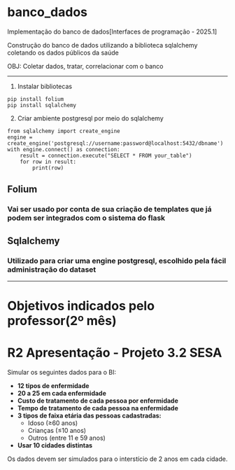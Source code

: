# banco_dados
Implementação do banco de dados[Interfaces de programação - 2025.1]

Construção do banco de dados utilizando a biblioteca sqlalchemy coletando os dados públicos da saúde

OBJ: Coletar dados, tratar, correlacionar com o banco

---

1. Instalar bibliotecas 

````
pip install folium
pip install sqlalchemy
````

2. Criar ambiente postgresql por meio do sqlalchemy

```
from sqlalchemy import create_engine
engine = create_engine('postgresql://username:password@localhost:5432/dbname')
with engine.connect() as connection:
    result = connection.execute("SELECT * FROM your_table")
    for row in result:
        print(row)
```

## Folium
### Vai ser usado por conta de sua criação de templates que já podem ser integrados com o sistema do flask

## Sqlalchemy
### Utilizado para criar uma engine postgresql, escolhido pela fácil administração do dataset

---

# Objetivos indicados pelo professor(2º mês)
# R2 Apresentação - Projeto 3.2 SESA


Simular os seguintes dados para o BI:

- **12 tipos de enfermidade**
- **20 a 25 em cada enfermidade**
- **Custo de tratamento de cada pessoa por enfermidade**
- **Tempo de tratamento de cada pessoa na enfermidade**
- **3 tipos de faixa etária das pessoas cadastradas:**
  - Idoso (≥60 anos)
  - Crianças (≤10 anos)
  - Outros (entre 11 e 59 anos)
- **Usar 10 cidades distintas**

Os dados devem ser simulados para o interstício de 2 anos em cada cidade.
